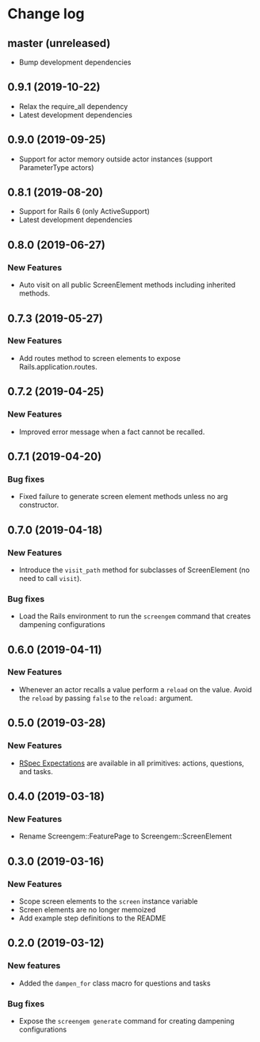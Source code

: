 # Change log

## master (unreleased)
* Bump development dependencies

## 0.9.1 (2019-10-22)

* Relax the require_all dependency
* Latest development dependencies

## 0.9.0 (2019-09-25)

* Support for actor memory outside actor instances (support ParameterType actors)

## 0.8.1 (2019-08-20)

* Support for Rails 6 (only ActiveSupport)
* Latest development dependencies

## 0.8.0 (2019-06-27)

### New Features

* Auto visit on all public ScreenElement methods including inherited methods.

## 0.7.3 (2019-05-27)

### New Features

* Add routes method to screen elements to expose Rails.application.routes.

## 0.7.2 (2019-04-25)

### New Features

* Improved error message when a fact cannot be recalled.

## 0.7.1 (2019-04-20)

### Bug fixes

* Fixed failure to generate screen element methods unless no arg constructor.

## 0.7.0 (2019-04-18)

### New Features

* Introduce the `visit_path` method for subclasses of ScreenElement (no need to call `visit`).

### Bug fixes

* Load the Rails environment to run the `screengem` command that creates dampening configurations

## 0.6.0 (2019-04-11)

### New Features

* Whenever an actor recalls a value perform a `reload` on the value. Avoid the `reload` by passing `false` to the `reload:` argument.

## 0.5.0 (2019-03-28)

### New Features

* [RSpec Expectations](https://github.com/rspec/rspec-expectations) are available in all primitives: actions, questions, and tasks.

## 0.4.0 (2019-03-18)

### New Features

* Rename Screengem::FeaturePage to Screengem::ScreenElement

## 0.3.0 (2019-03-16)

### New Features

* Scope screen elements to the `screen` instance variable
* Screen elements are no longer memoized
* Add example step definitions to the README

## 0.2.0 (2019-03-12)

### New features

* Added the `dampen_for` class macro for questions and tasks

### Bug fixes

* Expose the `screengem generate` command for creating dampening configurations
